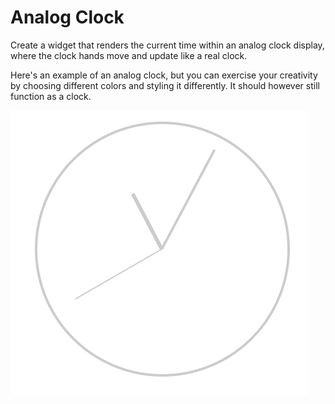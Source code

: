 # Analog Clock

Create a widget that renders the current time within an analog clock display, where the clock hands move and update like a real clock.

Here's an example of an analog clock, but you can exercise your creativity by choosing different colors and styling it differently. It should however still function as a clock.

![analog clock](./assets/image.png)
